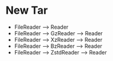# New Tar

+   FileReader --> Reader
+   FileReader --> GzReader   --> Reader
+   FileReader --> XzReader   --> Reader
+   FileReader --> BzReader   --> Reader
+   FileReader --> ZstdReader --> Reader